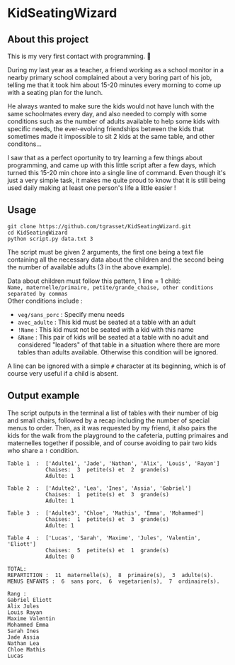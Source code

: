# KidSeatingWizard
## About this project

This is my very first contact with programming. 👶  

During my last year as a teacher, a friend working as a school monitor in a nearby primary school complained about a very boring part of his job, telling me that it took him about 15-20 minutes every morning to come up with a seating plan for the lunch.  
  
He always wanted to make sure the kids would not have lunch with the same schoolmates every day, and also needed to comply with some conditions such as the number of adults available to help some kids with specific needs, the ever-evolving friendships between the kids that sometimes made it impossible to sit 2 kids at the same table, and other conditons...

I saw that as a perfect oportunity to try learning a few things about programming, and came up with this little script after a few days, which turned this 15-20 min chore into a single line of command. Even though it's just a very simple task, it makes me quite proud to know that it is still being used daily making at least one person's life a little easier !

## Usage
```
git clone https://github.com/tgrasset/KidSeatingWizard.git
cd KidSeatingWizard
python script.py data.txt 3
```
The script must be given 2 arguments, the first one being a text file containing all the necessary data about the children and the second being the number of available adults (3 in the above example).  

Data about children must follow this pattern, 1 line = 1 child:   
`Name, maternelle/primaire, petite/grande_chaise, other conditions separated by commas`   
Other conditions include :  
- `veg/sans_porc` : Specify menu needs
- `avec_adulte` : This kid must be seated at a table with an adult
- `!Name` : This kid must not be seated with a kid with this name
- `&Name` : This pair of kids will be seated at a table with no adult and considered "leaders" of that table in a situation where there are more tables than adults available. Otherwise this condition will be ignored.

A line can be ignored with a simple `#` character at its beginning, which is of course very useful if a child is absent.

## Output example
The script outputs in the terminal a list of tables with their number of big and small chairs, followed by a recap including the number of special menus to order. Then, as it was requested by my friend, it also pairs the kids for the walk from the playground to the cafeteria, putting primaires and maternelles together if possible, and of course avoiding to pair two kids who share a `!` condition.
```
Table 1  :  ['Adulte1', 'Jade', 'Nathan', 'Alix', 'Louis', 'Rayan']
            Chaises:  3  petite(s) et  2  grande(s)
            Adulte: 1

Table 2  :  ['Adulte2', 'Lea', 'Ines', 'Assia', 'Gabriel']
            Chaises:  1  petite(s) et  3  grande(s)
            Adulte: 1

Table 3  :  ['Adulte3', 'Chloe', 'Mathis', 'Emma', 'Mohammed']
            Chaises:  1  petite(s) et  3  grande(s)
            Adulte: 1

Table 4  :  ['Lucas', 'Sarah', 'Maxime', 'Jules', 'Valentin', 'Eliott']
            Chaises:  5  petite(s) et  1  grande(s)
            Adulte: 0

TOTAL: 
REPARTITION :  11  maternelle(s),  8  primaire(s),  3  adulte(s).
MENUS ENFANTS :  6  sans porc,  6  vegetarien(s),  7  ordinaire(s). 

Rang : 
Gabriel Eliott
Alix Jules
Louis Rayan
Maxime Valentin
Mohammed Emma
Sarah Ines
Jade Assia
Nathan Lea
Chloe Mathis
Lucas
```